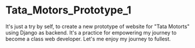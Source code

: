 # Tata_Motors_Prototype_1
It's just a try by self, to create a new prototype of website for "Tata Motorts" using Django as backend.
It's a practice for empowering my journey to become a class web developer.
Let's me enjoy my journey to fullest.
